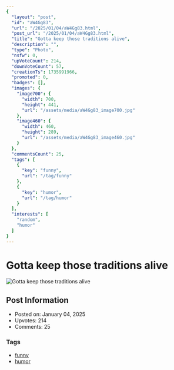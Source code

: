 ```yaml
---
{
  "layout": "post",
  "id": "aW4Gg83",
  "url": "/2025/01/04/aW4Gg83.html",
  "post_url": "/2025/01/04/aW4Gg83.html",
  "title": "Gotta keep those traditions alive",
  "description": "",
  "type": "Photo",
  "nsfw": 0,
  "upVoteCount": 214,
  "downVoteCount": 57,
  "creationTs": 1735991966,
  "promoted": 0,
  "badges": [],
  "images": {
    "image700": {
      "width": 700,
      "height": 441,
      "url": "/assets/media/aW4Gg83_image700.jpg"
    },
    "image460": {
      "width": 460,
      "height": 289,
      "url": "/assets/media/aW4Gg83_image460.jpg"
    }
  },
  "commentsCount": 25,
  "tags": [
    {
      "key": "funny",
      "url": "/tag/funny"
    },
    {
      "key": "humor",
      "url": "/tag/humor"
    }
  ],
  "interests": [
    "random",
    "humor"
  ]
}
---
```


# Gotta keep those traditions alive

![Gotta keep those traditions alive](/assets/media/aW4Gg83_image700.jpg)

## Post Information

- Posted on: January 04, 2025
- Upvotes: 214
- Comments: 25

### Tags

- [funny](/tag/funny)
- [humor](/tag/humor)
